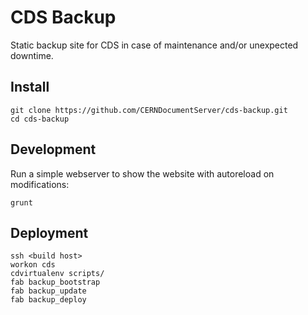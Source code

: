 # CDS Backup

Static backup site for CDS in case of maintenance and/or unexpected downtime.

## Install

```console
git clone https://github.com/CERNDocumentServer/cds-backup.git
cd cds-backup
```

## Development

Run a simple webserver to show the website with autoreload on modifications:

```console
grunt
```

## Deployment

```console
ssh <build host>
workon cds
cdvirtualenv scripts/
fab backup_bootstrap
fab backup_update
fab backup_deploy
```
